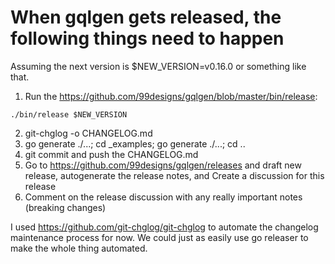 # When gqlgen gets released, the following things need to happen
Assuming the next version is $NEW_VERSION=v0.16.0 or something like that.

1. Run the https://github.com/99designs/gqlgen/blob/master/bin/release:
```
./bin/release $NEW_VERSION
```
2. git-chglog -o CHANGELOG.md
3. go generate ./...; cd _examples; go generate ./...; cd ..
4. git commit and push the CHANGELOG.md
5. Go to https://github.com/99designs/gqlgen/releases and draft new release, autogenerate the release notes, and Create a discussion for this release
6. Comment on the release discussion with any really important notes (breaking changes)

I used https://github.com/git-chglog/git-chglog to automate the changelog maintenance process for now. We could just as easily use go releaser to make the whole thing automated.

